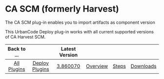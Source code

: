 
CA SCM (formerly Harvest)
=========================

The CA SCM plug-in enables you to import artifacts as component version

This UrbanCode Deploy plug-in works with all current supported versions of CA Harvest SCM.


|Back to ...||Latest Version||||
| :---: | :---: | :---: | :---: | :---: | :---: |
|[All Plugins](../../index.md)|[Deploy Plugins](../README.md)|[3.860070](https://raw.githubusercontent.com/UrbanCode/IBM-UCD-PLUGINS/main/files/air-plugin-CASCM/air-plugin-CASCM-3.860070.zip)|[Overview](overview.md)|[Steps](steps.md)|[Downloads](downloads.md)|
